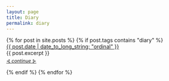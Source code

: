 ```yaml
---
layout: page
title: Diary
permalink: diary
---
```

<div>
    {% for post in site.posts %}
        {% if post.tags contains "diary" %}
            <div class="diary-summary">
                <div class="diary-date"><a href="{{ post.url }}">{{ post.date | date_to_long_string: "ordinal" }}</a></div>
                {{ post.excerpt }}
                <p><a href="{{ post.url }}"><span style="display: block; margin: -9px 0 0 0; font-size: 0.9em;">⊰ <em>continue</em> ⊱</span></a></p>
            </div>
        {% endif %}
    {% endfor %}
</div>